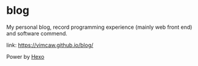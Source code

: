 # blog
My personal blog, record programming experience (mainly web front end) and software commend.

link: https://vimcaw.github.io/blog/

Power by [Hexo](https://hexo.io)
